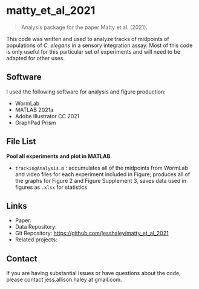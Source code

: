 # matty_et_al_2021
> Analysis package for the paper Matty et al. (2021).

This code was written and used to analyze tracks of midpoints of populations of *C. elegans* in a sensory integration assay. Most of this code is only useful for this particular set of experiments and will need to be adapted for other uses.


## Software

I used the following software for analysis and figure production:
- WormLab
- MATLAB 2021a
- Adobe Illustrator CC 2021
- GraphPad Prism


## File List

<b>Pool all experiments and plot in MATLAB</b>
- `trackingAnalysis.m` : accumulates all of the midpoints from WormLab and video files for each experiment included in Figure; produces all of the graphs for Figure 2 and Figure Supplement 3, saves data used in figures as `.xlsx` for statistics


## Links

- Paper: 
- Data Repository: 
- Git Repository: https://github.com/jesshaley/matty_et_al_2021
- Related projects: 

  
## Contact
  
If you are having substantial issues or have questions about the code, please contact jess.allison.haley at gmail.com.
